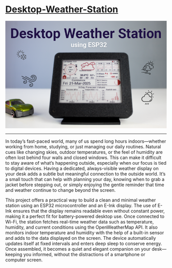 # [Desktop-Weather-Station](https://circuitdigest.com/microcontroller-projects/)

![Main Image](https://github.com/jobitjoseph/Desktop-Weather-Station/blob/ccabbe9faf04c1585b6047bbfd509baff6436843/Images/Title%20Image.png)


---
<p>
  In today’s fast-paced world, many of us spend long hours indoors—whether working from home, studying, or just managing our daily routines. Natural cues like changing skies, outdoor temperatures, or the feel of humidity are often lost behind four walls and closed windows. This can make it difficult to stay aware of what’s happening outside, especially when our focus is tied to digital devices. Having a dedicated, always-visible weather display on your desk adds a subtle but meaningful connection to the outside world. It’s a small touch that can help with planning your day, knowing when to grab a jacket before stepping out, or simply enjoying the gentle reminder that time and weather continue to change beyond the screen.
</p>

<p>This project offers a practical way to build a clean and minimal weather station using an ESP32 microcontroller and an E-Ink display. The use of E-Ink ensures that the display remains readable even without constant power, making it a perfect fit for battery-powered desktop use. Once connected to Wi-Fi, the station fetches real-time weather data such as temperature, humidity, and current conditions using the OpenWeatherMap API. It also monitors indoor temperature and humidity with the help of a built-in sensor and adds to the data displayed on the screen. The device automatically updates itself at fixed intervals and enters deep sleep to conserve energy. Once assembled, it becomes a quiet and elegant companion on your desk—keeping you informed, without the distractions of a smartphone or computer screen.</p>



